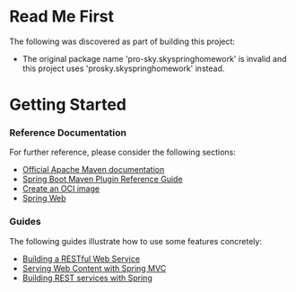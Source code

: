 # Read Me First
The following was discovered as part of building this project:

* The original package name 'pro-sky.skyspringhomework' is invalid and this project uses 'prosky.skyspringhomework' instead.

# Getting Started

### Reference Documentation
For further reference, please consider the following sections:

* [Official Apache Maven documentation](https://maven.apache.org/guides/index.html)
* [Spring Boot Maven Plugin Reference Guide](https://docs.spring.io/spring-boot/docs/2.7.14-SNAPSHOT/maven-plugin/reference/html/)
* [Create an OCI image](https://docs.spring.io/spring-boot/docs/2.7.14-SNAPSHOT/maven-plugin/reference/html/#build-image)
* [Spring Web](https://docs.spring.io/spring-boot/docs/2.7.14-SNAPSHOT/reference/htmlsingle/#web)

### Guides
The following guides illustrate how to use some features concretely:

* [Building a RESTful Web Service](https://spring.io/guides/gs/rest-service/)
* [Serving Web Content with Spring MVC](https://spring.io/guides/gs/serving-web-content/)
* [Building REST services with Spring](https://spring.io/guides/tutorials/rest/)

